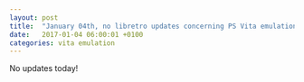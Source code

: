 ```yaml
---
layout: post
title:  "January 04th, no libretro updates concerning PS Vita emulation and emulators"
date:   2017-01-04 06:00:01 +0100
categories: vita emulation
---
```


No updates today!
